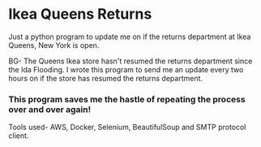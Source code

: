 # Ikea Queens Returns

Just a python program to update me on if the returns department at Ikea Queens, New York is open.

BG- The Queens Ikea store hasn't resumed the returns department since the Ida Flooding. I wrote this program to send me an update every two hours on if the store has resumed the returns department.



### This program saves me the hastle of repeating the process over and over again!

Tools used- AWS, Docker, Selenium, BeautifulSoup and SMTP protocol client.
